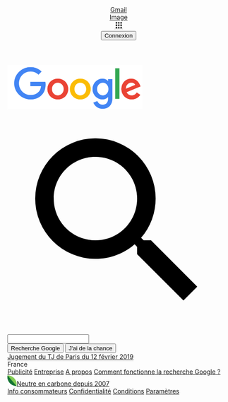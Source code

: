 <!DOCTYPE html>
<html>
    <head>
        <meta charset="utf-8">
        <meta name="viewport" content="width=device-width, initial-scale=1.0">
        <title>Google</title>
        <link type="text/css" rel="stylesheet" href="index.css">
        <link rel="shortcut icon" href="image/icon.ico" type=image/favicon>
    </head>
    <!--Top of the page-->
    <header>
        <div class="gi">
            <a href="https://accounts.google.com/ServiceLogin/signinchooser?service=mail&passive=true&rm=false&continue=https%3A%2F%2Fmail.google.com%2Fmail%2F%3Ftab%3Dwm%26ogbl&scc=1&ltmpl=default&ltmplcache=2&emr=1&osid=1&flowName=GlifWebSignIn&flowEntry=ServiceLogin">Gmail</a>
        </div>
        <div class="img">
            <a href="https://www.google.fr/imghp?hl=fr&tab=wi&ogbl">Image</a>
        </div>
        <div class="bloc">
            <img src="image/bloc.png" height="20px">
        </div>
        <div>
            <button>Connexion</button>
        </div>
    </div>
</header>
<!--Pictures or buttons-->
<tbody>
    <div class="body">
        <div class="logo">
            <img src="image/logogoogle.png" height="100px">
        </div>
        <div class="search">
            <div class="search-wrapper">
                <div class="search-icon"><div style="margin: auto;"><span class="icon-style"><svg focusable="false" xmlns="http://www.w3.org/2000/svg" viewBox="0 0 24 24"><path d="M15.5 14h-.79l-.28-.27A6.471 6.471 0 0 0 16 9.5 6.5 6.5 0 1 0 9.5 16c1.61 0 3.09-.59 4.23-1.57l.27.28v.79l5 4.99L20.49 19l-4.99-5zm-6 0C7.01 14 5 11.99 5 9.5S7.01 5 9.5 5 14 7.01 14 9.5 11.99 14 9.5 14z"></path></svg></span></div></div>
                <div class="search-input"><input type="text" id="recherche"></div>
                <div class="search-voice"></div>
            </div>
        </div>
        <div class="research-luck-wrapper">
            <input class="research-button" value="Recherche Google" type="submit">
            <input class="research-button" value="J'ai de la chance" type="submit">
        </div>
    </div>
</tbody>
<div class="parent-jugement">
    <div class="jugement">
        <a href="https://www.google.com/url?q=https://support.google.com/websearch/answer/9586983%3Fp%3Dfr_tos%26visit_id%3D637427072354171291-4231467859%26rd%3D1&source=hpp&id=19022166&ct=3&usg=AFQjCNGWiqyjnNpr26jW6y0-bg8vCN7GsQ&sa=X&ved=0ahUKEwjU4azDsoTuAhWo4YUKHbkTCs4Q8IcBCA4">Jugement du TJ de Paris du 12 février 2019</a>
    </div>
</div>
</body>
<!--Bottom of page-->
<footer>
<div class="border-bottom">
    <div class="france-styles">
        <span class="france-text">France</span>
    </div>
</div>
<span id="fsl">
<a href="https://www.google.com/url?sa=t&rct=j&q=&esrc=s&source=webhp&cd=&cad=rja&uact=8&ved=0ahUKEwie4rOn4ITuAhVC3IUKHXVqCwQQkdQCCBY&url=https%3A%2F%2Fwww.google.com%2Fintl%2Ffr_fr%2Fads%2F%3Fsubid%3Dww-ww-et-g-awa-a-g_hpafoot1_1!o2%26utm_source%3Dgoogle.com%26utm_medium%3Dreferral%26utm_campaign%3Dgoogle_hpafooter%26fg%3D1&usg=AOvVaw1aYP8_R8Sd__IBmabb3bt4">Publicité</a>
<a href="https://www.google.com/url?sa=t&rct=j&q=&esrc=s&source=webhp&cd=&cad=rja&uact=8&ved=0ahUKEwie4rOn4ITuAhVC3IUKHXVqCwQQktQCCBc&url=https%3A%2F%2Fwww.google.com%2Fservices%2F%3Fsubid%3Dww-ww-et-g-awa-a-g_hpbfoot1_1!o2%26utm_source%3Dgoogle.com%26utm_medium%3Dreferral%26utm_campaign%3Dgoogle_hpbfooter%26fg%3D1&usg=AOvVaw2SJ4zwRVXKyZr53qG9dm4K">Entreprise</a>
<a href="https://www.google.com/url?sa=t&rct=j&q=&esrc=s&source=webhp&cd=&cad=rja&uact=8&ved=0ahUKEwie4rOn4ITuAhVC3IUKHXVqCwQQkNQCCBg&url=https%3A%2F%2Fabout.google%2F%3Futm_source%3Dgoogle-FR%26utm_medium%3Dreferral%26utm_campaign%3Dhp-footer%26fg%3D1&usg=AOvVaw2FXL3-LVIL6HoBq0oweElA">A propos</a>
<a href="https://google.com/search/howsearchworks/?fg=1">Comment fonctionne la recherche Google ?</a>
</span>
<div>
    <img src="image/carbon.png"><a href="https://sustainability.google/intl/fr/commitments-europe/?utm_source=googlehpfooter&utm_medium=housepromos&utm_campaign=bottom-footer&utm_content=">Neutre en carbone depuis 2007</a>
</div>
<span id="fsr">
<a href="https://www.google.com/url?sa=t&rct=j&q=&esrc=s&source=webhp&cd=&cad=rja&uact=8&ved=0ahUKEwie4rOn4ITuAhVC3IUKHXVqCwQQ9NMDCBE&url=https%3A%2F%2Fsupport.google.com%2Fwebsearch%3Fp%3Dfr_consumer_info%26hl%3Dfr%26fg%3D1&usg=AOvVaw2Hh0QSd76Waw_vDJR_K2KN">Info consommateurs</a>
<a href="https://www.google.com/url?sa=t&rct=j&q=&esrc=s&source=webhp&cd=&cad=rja&uact=8&ved=0ahUKEwie4rOn4ITuAhVC3IUKHXVqCwQQ8awCCBI&url=https%3A%2F%2Fpolicies.google.com%2Fprivacy%3Fhl%3Dfr%26fg%3D1&usg=AOvVaw1cyVXVfbTG33UksaKoWppf">Confidentialité</a>
<a href="https://www.google.com/url?sa=t&rct=j&q=&esrc=s&source=webhp&cd=&cad=rja&uact=8&ved=0ahUKEwie4rOn4ITuAhVC3IUKHXVqCwQQ8qwCCBM&url=https%3A%2F%2Fpolicies.google.com%2Fterms%3Fhl%3Dfr%26fg%3D1&usg=AOvVaw1Er7CrTYe9jUU1w1E9jA_N">Conditions</a>
<a href="https://www.google.com/url?sa=t&rct=j&q=&esrc=s&source=webhp&cd=&cad=rja&uact=8&ved=0ahUKEwie4rOn4ITuAhVC3IUKHXVqCwQQzq0CCBQ&url=https%3A%2F%2Fwww.google.com%2Fpreferences%3Fhl%3Dfr&usg=AOvVaw1Z0Yi9EwVWnjnl-U5CFOv3">Paramètres</a>
</span>
</footer>
</html>
